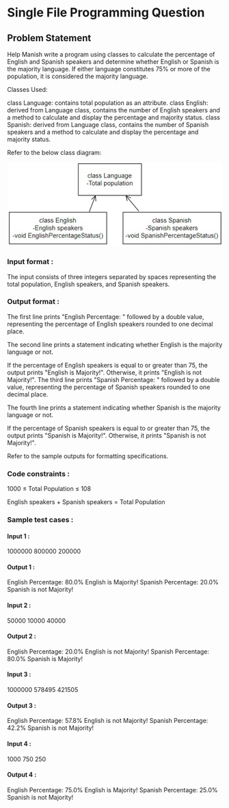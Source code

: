 # Single File Programming Question

## Problem Statement

Help Manish write a program using classes to calculate the percentage of English and Spanish speakers and determine whether English or Spanish is the majority language. If either language constitutes 75% or more of the population, it is considered the majority language.

Classes Used:

class Language: contains total population as an attribute.
class English: derived from Language class, contains the number of English speakers and a method to calculate and display the percentage and majority status.
class Spanish: derived from Language class, contains the number of Spanish speakers and a method to calculate and display the percentage and majority status.

Refer to the below class diagram:

![Diagram](image.png)

### Input format :

The input consists of three integers separated by spaces representing the total population, English speakers, and Spanish speakers.

### Output format :

The first line prints "English Percentage: " followed by a double value, representing the percentage of English speakers rounded to one decimal place.

The second line prints a statement indicating whether English is the majority language or not.

If the percentage of English speakers is equal to or greater than 75, the output prints "English is Majority!".
Otherwise, it prints "English is not Majority!".
The third line prints "Spanish Percentage: " followed by a double value, representing the percentage of Spanish speakers rounded to one decimal place.

The fourth line prints a statement indicating whether Spanish is the majority language or not.

If the percentage of Spanish speakers is equal to or greater than 75, the output prints "Spanish is Majority!".
Otherwise, it prints "Spanish is not Majority!".

Refer to the sample outputs for formatting specifications.

### Code constraints :

1000 ≤ Total Population ≤ 108

English speakers + Spanish speakers = Total Population

### Sample test cases :

#### Input 1 :

1000000 800000 200000

#### Output 1 :

English Percentage: 80.0%
English is Majority!
Spanish Percentage: 20.0%
Spanish is not Majority!

#### Input 2 :

50000 10000 40000

#### Output 2 :

English Percentage: 20.0%
English is not Majority!
Spanish Percentage: 80.0%
Spanish is Majority!

#### Input 3 :

1000000 578495 421505

#### Output 3 :

English Percentage: 57.8%
English is not Majority!
Spanish Percentage: 42.2%
Spanish is not Majority!

#### Input 4 :

1000 750 250

#### Output 4 :

English Percentage: 75.0%
English is Majority!
Spanish Percentage: 25.0%
Spanish is not Majority!
